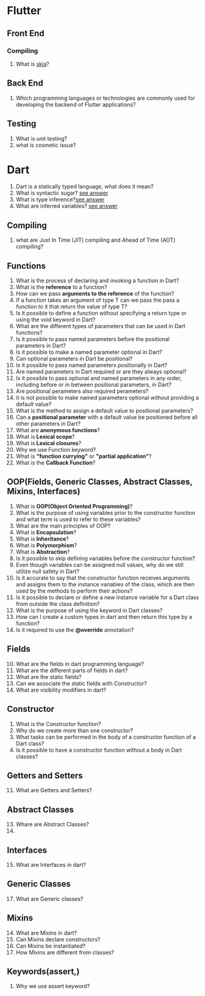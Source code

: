 # Flutter
## Front End
### Compiling
1. What is [skia](https://skia.org/)?
## Back End 
1. Which programming languages or technologies are commonly used for developing the backend of Flutter applications?
## Testing
1. What is unit testing?
2. what is cosmetic issue?
# Dart
1. Dart is a statically typed language, what does it mean?
1. What is syntactic sugar? [see answer](https://chat.openai.com/share/d0be362f-4dc7-4f40-ade7-d10cba53c65c)
2. What is type inference?[see answer](https://chat.openai.com/share/9f564356-cd65-49a6-b5b3-4169103c4a33)
3. What are inferred variables? [see answer](https://chat.openai.com/share/3bfe835d-6fdf-4812-9697-db65811b4149)
## Compiling
1. what are Just In Time (JIT) compiling and Ahead of Time (AOT) compiling?
## Functions
1. What is the process of declaring and invoking a function in Dart?
1. What is the __reference__ to a function?
1. How can we pass __arguments to the reference__ of the function?
2. If a function takes an argument of type T can we pass the pass a function to it that return the value of type T?
3. Is it possible to define a function without specifying a return type or using the void keyword in Dart?
4. What are the different types of parameters that can be used in Dart functions?
5. Is it possible to pass named parameters before the positional parameters in Dart?
6. Is it possible to make a named parameter optional in Dart?
7. Can optional parameters in Dart be positional?
8. Is it possible to pass named parameters positionally in Dart?
9. Are named parameters in Dart required or are they always optional?
10. Is it possible to pass optional and named parameters in any order, including before or in between positional parameters, in Dart?
11. Are positional perameters also required perameters?
12. it is not possible to make named parameters optional without providing a default value?
13. What is the method to assign a default value to positional parameters?
14. Can a __positional parameter__ with a default value be positioned before all other parameters in Dart?
15. What are __anonymous functions__?
16. What is __Lexical scope__?
17. What is __Lexical closures__?
18. Why we use Function keyword?
19. What is **"function currying"** or __"partial application"__?
20. What is the __Callback Function__?
## OOP(Fields, Generic Classes, Abstract Classes, Mixins, Interfaces)
1. What is __OOP(Object Oriented Programming)__?
1. What is the purpose of using variables prior to the constructor function and what term is used to refer to these variables?
2. What are the main principles of OOP?
3. What is __Encapsulation__?
4. What is __Inheritance__?
5. What is __Polymorphism__?
6. What is __Abstraction__?
7. Is it possible to skip defining variables before the constructor function?
8. Even though variables can be assigned null values, why do we still utilize null safety in Dart?
9. Is it accurate to say that the constructor function receives arguments and assigns them to the instance variables of the class, which are then used by the methods to perform their actions?
10. Is it possible to declare or define a new instance variable for a Dart class from outside the class definition?
11. What is the purpose of using the keyword in Dart classes?
12. How can I create a custom types in dart and then return this type by a function?
13. Is it required to use the __@override__ annotation?
## Fields
10. What are the fields in dart programming language?
11. What are the different parts of fields in dart?
12. What are the static fields?
13. Can we associate the static fields with Constructor?
14. What are visibility modifiers in dart?
## Constructor
1. What is the Constructor function?
10. Why do we create more than one constructor?
11. What tasks can be performed in the body of a constructor function of a Dart class?
12. Is it possible to have a constructor function without a body in Dart classes?
## Getters and Setters
11. What are Getters and Setters?
## Abstract Classes
13. Whare are Abstract Classes?
14. 
## Interfaces
15. What are Interfaces in dart?
## Generic Classes
17. What are Generic classes?
## Mixins
14. What are Mixins in dart?
15. Can Mixins declare constructors?
16. Can Mixins be instantiated?
17. How Mixins are different from classes?
## Keywords(assert,)
1. Why we use assert keyword?

